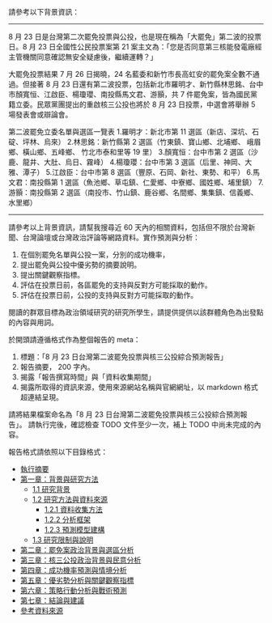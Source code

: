 請參考以下背景資訊：

---

8 月 23 日是台灣第二次罷免投票與公投，也是現在稱為「大罷免」第二波的投票日。8 月 23 日全國性公民投票案第 21 案主文為：「您是否同意第三核能發電廠經主管機關同意確認無安全疑慮後，繼續運轉？」

大罷免投票結果 7 月 26 日揭曉，24 名藍委和新竹市長高虹安的罷免案全數不通過。但接著 8 月 23 日還有第二波投票，包括新北市羅明才、新竹縣林思銘、台中市顏寬恒、江啟臣、楊瓊瓔、南投縣馬文君、游顥，共 7 件罷免案，皆為國民黨籍立委。民眾黨團提出的重啟核三公投也將於 8 月 23 日投票，中選會將舉辦 5 場發表會或辯論會。

第二波罷免立委名單與選區一覽表 1.羅明才：新北市第 11 選區（新店、深坑、石碇、坪林、烏來） 2.林思銘：新竹縣第 2 選區（竹東鎮、寶山鄉、北埔鄉、 峨眉鄉、橫山鄉、五峰鄉、 竹北市泰和里等 19 里） 3.顏寬恒：台中市第 2 選區（沙鹿、龍井、大肚、烏日、霧峰） 4.楊瓊瓔：台中市第 3 選區（后里、神岡、大雅、潭子） 5.江啟臣：台中市第 8 選區（豐原、石岡、新社、東勢、和平） 6.馬文君：南投縣第 1 選區（魚池鄉、草屯鎮、仁愛鄉、中寮鄉、國姓鄉、埔里鎮） 7.游顥：南投縣第 2 選區（南投市、竹山鎮、鹿谷鄉、名間鄉、集集鎮、信義鄉、水里鄉）

---

請參考以上背景資訊，請幫我搜尋近 60 天內的相關資料，包括但不限於台灣新聞、台灣論壇或台灣政治評論等網路資料。實作預測與分析：

1. 在個別罷免名單與公投一案，分別的成功機率，
2. 提出罷免與公投中優劣勢的摘要說明。
3. 提出關鍵觀察指標。
4. 評估在投票日前，各區罷免的支持與反對方可能採取的動作。
5. 評估在投票日前，公投的支持與反對方可能採取的動作。

閱讀的群眾目標為政治領域研究的研究所學生，請提供提供以該群體角色為出發點的內容與用詞。

於開頭請遵循格式作為整個報告的 meta：

1. 標題：「8 月 23 日台灣第二波罷免投票與核三公投綜合預測報告」
2. 報告摘要， 200 字內。
3. 揭露「報告撰寫時間」與「資料收集期間」
4. 揭露所取得的資訊來源，使用來源網站名稱與官網網址，以 markdown 格式超連結呈現。

請將結果檔案命名為「8 月 23 日台灣第二波罷免投票與核三公投綜合預測報告」。
請執行完後，確認檢查 TODO 文件至少一次，補上 TODO 中尚未完成的內容。

報告格式請依照以下目錄格式：

- [執行摘要](#執行摘要)
- [第一章：背景與研究方法](#第一章背景與研究方法)
  - [1.1 研究背景](#11-研究背景)
  - [1.2 研究方法與資料來源](#12-研究方法與資料來源)
    - [1.2.1 資料收集方法](#121-資料收集方法)
    - [1.2.2 分析框架](#122-分析框架)
    - [1.2.3 預測模型建構](#123-預測模型建構)
  - [1.3 研究限制與說明](#13-研究限制與說明)
- [第二章：罷免案政治背景與選區分析](#第二章罷免案政治背景與選區分析)
- [第三章：核三公投政治背景與民意分析](#第三章核三公投政治背景與民意分析)
- [第四章：成功機率預測與情境分析](#第四章成功機率預測與情境分析)
- [第五章：優劣勢分析與關鍵觀察指標](#第五章優劣勢分析與關鍵觀察指標)
- [第六章：策略行動分析與戰術預測](#第六章策略行動分析與戰術預測)
- [第七章：結論與建議](#第七章結論與建議)
- [參考資料來源](#參考資料來源)
